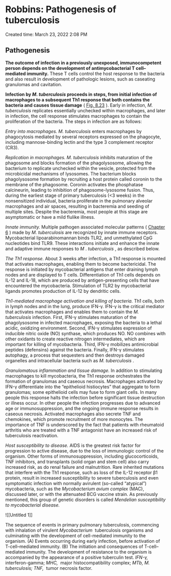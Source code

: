 # Robbins: Pathogenesis of tuberculosis

Created time: March 23, 2022 2:08 PM

## Pathogenesis

**The outcome of infection in a previously unexposed, immunocompetent person depends on the development of antimycobacterial T cell–mediated immunity.** These T cells control the host response to the bacteria and also result in development of pathologic lesions, such as caseating granulomas and cavitation.

**Infection by *M. tuberculosis* proceeds in steps, from initial infection of macrophages to a subsequent Th1 response that both contains the bacteria and causes tissue damage** ( [Fig. 8.23](https://www-clinicalkey-com.eproxy.lib.hku.hk/f0120) ). Early in infection, *M. tuberculosis* replicates essentially unchecked within macrophages, and later in infection, the cell response stimulates macrophages to contain the proliferation of the bacteria. The steps in infection are as follows:

*Entry into macrophages. M. tuberculosis* enters macrophages by phagocytosis mediated by several receptors expressed on the phagocyte, including mannose-binding lectin and the type 3 complement receptor (CR3).

*Replication in macrophages. M. tuberculosis* inhibits maturation of the phagosome and blocks formation of the phagolysosome, allowing the bacterium to replicate unchecked within the vesicle, protected from the microbicidal mechanisms of lysosomes. The bacterium blocks phagolysosome formation by recruiting a host protein called coronin to the membrane of the phagosome. Coronin activates the phosphatase calcineurin, leading to inhibition of phagosome-lysosome fusion. Thus, during the earliest stage of primary tuberculosis (<3 weeks) in the nonsensitized individual, bacteria proliferate in the pulmonary alveolar macrophages and air spaces, resulting in bacteremia and seeding of multiple sites. Despite the bacteremia, most people at this stage are asymptomatic or have a mild flulike illness.

*Innate immunity.* Multiple pathogen associated molecular patterns ( [Chapter 6](https://www-clinicalkey-com.eproxy.lib.hku.hk/#!/content/3-s2.0-B9780323531139000066?scrollTo=%23c00006) ) made by *M. tuberculosis* are recognized by innate immune receptors. Mycobacterial lipoarabinomannan binds TLR2, and unmethylated CpG nucleotides bind TLR9. These interactions initiate and enhance the innate and adaptive immune responses to *M* . *tuberculosis* , as described below.

*The Th1 response.* About 3 weeks after infection, a Th1 response is mounted that activates macrophages, enabling them to become bactericidal. The response is initiated by mycobacterial antigens that enter draining lymph nodes and are displayed to T cells. Differentiation of Th1 cells depends on IL-12 and IL-18, which are produced by antigen-presenting cells that have encountered the mycobacteria. Stimulation of TLR2 by mycobacterial ligands promotes production of IL-12 by dendritic cells.

*Th1-mediated macrophage activation and killing of bacteria.* Th1 cells, both in lymph nodes and in the lung, produce IFN-γ. IFN-γ is the critical mediator that activates macrophages and enables them to contain the *M. tuberculosis* infection. First, IFN-γ stimulates maturation of the phagolysosome in infected macrophages, exposing the bacteria to a lethal acidic, oxidizing environment. Second, IFN-γ stimulates expression of inducible nitric oxide (NO) synthase, which produces NO. NO combines with other oxidants to create reactive nitrogen intermediates, which are important for killing of mycobacteria. Third, IFN-γ mobilizes antimicrobial peptides (defensins) against the bacteria. Finally, IFN-γ stimulates autophagy, a process that sequesters and then destroys damaged organelles and intracellular bacteria such as *M. tuberculosis* .

*Granulomatous inflammation and tissue damage.* In addition to stimulating macrophages to kill mycobacteria, the Th1 response orchestrates the formation of granulomas and caseous necrosis. Macrophages activated by IFN-γ differentiate into the “epithelioid histiocytes” that aggregate to form granulomas; some epithelioid cells may fuse to form giant cells. In many people this response halts the infection before significant tissue destruction or illness occur. In other people the infection progresses due to advanced age or immunosuppression, and the ongoing immune response results in caseous necrosis. Activated macrophages also secrete TNF and chemokines, which promote recruitment of more monocytes. The importance of TNF is underscored by the fact that patients with rheumatoid arthritis who are treated with a TNF antagonist have an increased risk of tuberculosis reactivation.

*Host susceptibility to disease.* AIDS is the greatest risk factor for progression to active disease, due to the loss of immunologic control of the organism. Other forms of immunosuppression, including glucocorticoids, TNF inhibitors, and transplants (solid organ and stem cell) also carry increased risk, as do renal failure and malnutrition. Rare inherited mutations that interfere with the Th1 response, such as loss of the IL-12 receptor β1 protein, result in increased susceptibility to severe tuberculosis and even symptomatic infection with normally avirulent (so-called “atypical”) mycobacteria, such as the *Mycobacterium avium complex* (MAC), discussed later, or with the attenuated BCG vaccine strain. As previously mentioned, this group of genetic disorders is called *Mendelian susceptibility to mycobacterial disease.*

![[Untitled 1]]

The sequence of events in primary pulmonary tuberculosis, commencing with inhalation of virulent *Mycobacterium* 
tuberculosis organisms and culminating with the development of cell-mediated immunity to the organism. (A) Events occurring during early infection, before activation of T-cell–mediated immunity. (B) The initiation and consequences of T-cell–mediated immunity. The development of resistance to the organism is accompanied by the appearance of a positive tuberculin test. *IFN-γ,* 
interferon-gamma; *MHC,* 
major histocompatibility complex; *MTb, M. tuberculosis; TNF,* 
tumor necrosis factor.